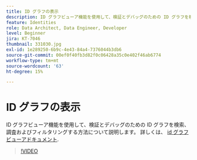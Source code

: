 ```yaml
---
title: ID グラフの表示
description: ID グラフビューア機能を使用して、検証とデバッグのための ID グラフを検索、調査およびフィルタリングする方法について説明します。
feature: Identities
role: Data Architect, Data Engineer, Developer
level: Beginner
jira: KT-7046
thumbnail: 331030.jpg
exl-id: 1e289250-6b9c-4e43-84a4-7376044b3db6
source-git-commit: 00ef0f40fb3d82f0c06428a35c0e402f46ab6774
workflow-type: tm+mt
source-wordcount: '63'
ht-degree: 15%

---
```


# ID グラフの表示

ID グラフビューア機能を使用して、検証とデバッグのための ID グラフを検索、調査およびフィルタリングする方法について説明します。 詳しくは、 [id グラフビューアドキュメント](https://experienceleague.adobe.com/docs/experience-platform/identity/ui/identity-graph-viewer.html?lang=ja).

>[!VIDEO](https://video.tv.adobe.com/v/331030?learn=on)


